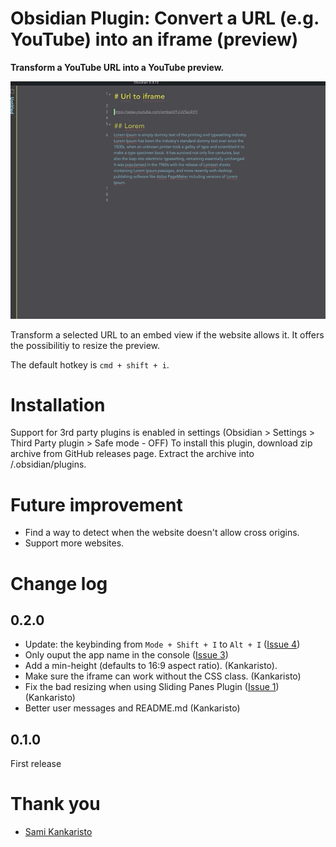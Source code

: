 # Obsidian Plugin: Convert a URL (e.g. YouTube) into an iframe (preview)
**Transform a YouTube URL into a YouTube preview.**

![Demo](images/demo-url-to-preview-2.gif)

Transform a selected URL to an embed view if the website allows it. It offers the possibilitiy to resize the preview.

The default hotkey is `cmd + shift + i`.


# Installation
Support for 3rd party plugins is enabled in settings (Obsidian > Settings > Third Party plugin > Safe mode - OFF)
To install this plugin, download zip archive from GitHub releases page. Extract the archive into <vault>/.obsidian/plugins.

# Future improvement
- Find a way to detect when the website doesn't allow cross origins.
- Support more websites.

# Change log

## 0.2.0
- Update: the keybinding from `Mode + Shift + I` to `Alt + I` ([Issue 4](https://github.com/FHachez/obsidian-convert-url-to-iframe/issues/4)) 
- Only ouput the app name in the console ([Issue 3](https://github.com/FHachez/obsidian-convert-url-to-iframe/issues/3))
- Add a min-height (defaults to 16:9 aspect ratio). (Kankaristo).
- Make sure the iframe can work without the CSS class. (Kankaristo)
- Fix the bad resizing when using Sliding Panes Plugin ([Issue 1](https://github.com/FHachez/obsidian-convert-url-to-iframe/issues/1)) (Kankaristo)
- Better user messages and README.md (Kankaristo)

## 0.1.0
First release

# Thank you
- [Sami Kankaristo](https://github.com/kankaristo)